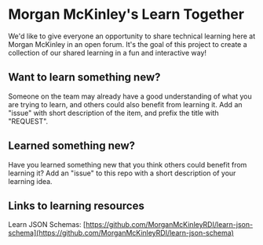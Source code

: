 # Morgan McKinley's Learn Together
We'd like to give everyone an opportunity to share technical learning here at Morgan McKinley in an open forum.  It's the goal of this project to create a collection of our shared learning in a fun and interactive way!

## Want to learn something new?

Someone on the team may already have a good understanding of what you are trying to learn, and others could also benefit from learning it.  Add an "issue" with short description of the item, and prefix the title with "REQUEST".

## Learned something new?

Have you learned something new that you think others could benefit from learning it?  Add an "issue" to this repo with a short description of your learning idea.

## Links to learning resources

Learn JSON Schemas: [https://github.com/MorganMcKinleyRDI/learn-json-schema](https://github.com/MorganMcKinleyRDI/learn-json-schema)
